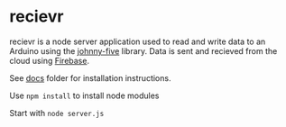 recievr
=======

recievr is a node server application used to read and write data to an Arduino using the [johnny-five](https://github.com/rwaldron/johnny-five) library. Data is sent and recieved from the cloud using [Firebase](https://www.firebase.com/). 

See [docs](docs/) folder for installation instructions.

Use `npm install` to install node modules

Start with `node server.js`
